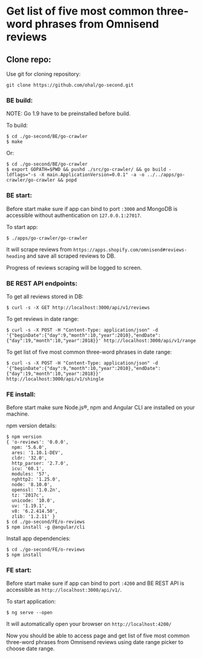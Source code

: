 # Get list of five most common three-word phrases from Omnisend reviews

## Clone repo:

Use git for cloning repository:

```
git clone https://github.com/ohal/go-second.git
```

### BE build:

NOTE: Go 1.9 have to be preinstalled before build.

To build:

```
$ cd ./go-second/BE/go-crawler
$ make
```

Or:

```
$ cd ./go-second/BE/go-crawler
$ export GOPATH=$PWD && pushd ./src/go-crawler/ && go build -ldflags="-s -X main.ApplicationVersion=0.0.1" -a -o ../../apps/go-crawler/go-crawler && popd
```

### BE start:

Before start make sure if app can bind to port `:3000` and MongoDB is accessible without authentication on `127.0.0.1:27017`.

To start app:

```
$ ./apps/go-crawler/go-crawler
```

It will scrape reviews from `https://apps.shopify.com/omnisend#reviews-heading` and save all scraped reviews to DB.

Progress of reviews scraping will be logged to screen.

### BE REST API endpoints:

To get all reviews stored in DB:

```
$ curl -s -X GET http://localhost:3000/api/v1/reviews
```

To get reviews in date range:

```
$ curl -s -X POST -H "Content-Type: application/json" -d '{"beginDate":{"day":9,"month":10,"year":2010},"endDate":{"day":19,"month":10,"year":2018}}' http://localhost:3000/api/v1/range
```

To get list of  five most common three-word phrases in date range:

```
$ curl -s -X POST -H "Content-Type: application/json" -d '{"beginDate":{"day":9,"month":10,"year":2010},"endDate":{"day":19,"month":10,"year":2018}}' http://localhost:3000/api/v1/shingle
```

### FE install:

Before start make sure Node.js®, npm and Angular CLI are installed on your machine.

npm version details:

```
$ npm version
{ 'o-reviews': '0.0.0',
  npm: '5.6.0',
  ares: '1.10.1-DEV',
  cldr: '32.0',
  http_parser: '2.7.0',
  icu: '60.1',
  modules: '57',
  nghttp2: '1.25.0',
  node: '8.10.0',
  openssl: '1.0.2n',
  tz: '2017c',
  unicode: '10.0',
  uv: '1.19.1',
  v8: '6.2.414.50',
  zlib: '1.2.11' }
$ cd ./go-second/FE/o-reviews
$ npm install -g @angular/cli
```

Install app dependencies:

```
$ cd ./go-second/FE/o-reviews
$ npm install
```

### FE start:

Before start make sure if app can bind to port `:4200` and BE REST API is accessible as `http://localhost:3000/api/v1/`.

To start application:

```
$ ng serve --open
```

It will automatically open your browser on `http://localhost:4200/`

Now you should be able to access page and get list of five most common three-word phrases from Omnisend reviews using date range picker to choose date range.

